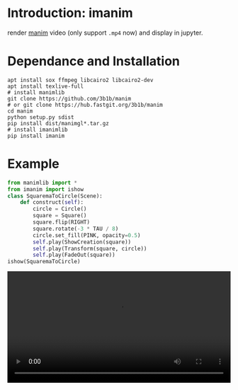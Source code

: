 # Introduction: imanim
render [manim](https://www.manim.community/) video (only support `.mp4` now) and display in jupyter.
# Dependance and Installation
```shell
apt install sox ffmpeg libcairo2 libcairo2-dev
apt install texlive-full
# install manimlib
git clone https://github.com/3b1b/manim
# or git clone https://hub.fastgit.org/3b1b/manim
cd manim
python setup.py sdist
pip install dist/manimgl*.tar.gz
# install imanimlib
pip install imanim
```
# Example
```python
from manimlib import *
from imanim import ishow
class SquaremaToCircle(Scene):
    def construct(self):
        circle = Circle()
        square = Square()
        square.flip(RIGHT)
        square.rotate(-3 * TAU / 8)
        circle.set_fill(PINK, opacity=0.5)
        self.play(ShowCreation(square))
        self.play(Transform(square, circle))
        self.play(FadeOut(square))
ishow(SquaremaToCircle)
```
<video controls width="100%">
      <source id="mp4" src="SquareToCircle.mp4" type="video/mp4">
</video>